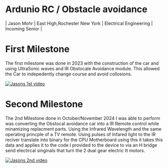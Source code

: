 
# Ardunio RC / Obstacle avoidance 

| Jason Mohr | East High,Rochester New York | Electrical Engineering | Incoming Senior |

 # First Milestone

  
The first milestone was done in 2023 with the construction of the car and using UltraSonic waves and IR Obstocale Avoidance module. This allowed the Car to indepedently change course and avoid collosions.

[![Jasons 1st video](https://res.cloudinary.com/marcomontalbano/image/upload/v1732231329/video_to_markdown/images/youtube--s_3hY4ITGJA-c05b58ac6eb4c4700831b2b3070cd403.jpg)](https://www.youtube.com/watch?v=s_3hY4ITGJA&t=3s "Jasons 1st video")





# Second Milestone

The 2nd Milestone done in October/November 2024 I was able to perform was converting the Obstocal avoidance car into a IR Remote control while minamizing replacment parts.
Using the Infrared Wavelength and the same operating princple of a TV remote. Using pulses of Infared light to the IR reciver translate into binary for the CPU Motherboard using this it takes this data and applies it to the code I provided to the device to via an H bridge send electircal singinals that turn the 2 dual gear electric tt motors.



[![Jasons 2nd video](https://res.cloudinary.com/marcomontalbano/image/upload/v1732231274/video_to_markdown/images/youtube--GmOdrWnKn7I-c05b58ac6eb4c4700831b2b3070cd403.jpg)](https://www.youtube.com/watch?v=GmOdrWnKn7I&t=1s "Jasons 2nd video")


